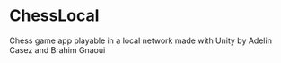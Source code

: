 # ChessLocal
Chess game app playable in a local network made with Unity
by Adelin Casez and Brahim Gnaoui
